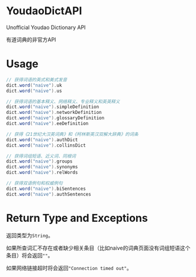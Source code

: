 # YoudaoDictAPI
Unofficial Youdao Dictionary API

有道词典的非官方API

# Usage

```scala
// 获得词语的英式和美式发音
dict.word("naive").uk
dict.word("naive").us

// 获得词语的基本释义、网络释义、专业释义和英英释义
dict.word("naive").simpleDefinition
dict.word("naive").networkDefinition
dict.word("naive").glossaryDefinition
dict.word("naive").eeDefinition

// 获得《21世纪大汉英词典》和《柯林斯英汉双解大辞典》的词条
dict.word("naive").authDict
dict.word("naive").collinsDict

// 获得词组短语、近义词、同根词
dict.word("naive").groups
dict.word("naive").synonyms
dict.word("naive").relWords

// 获得双语例句和权威例句
dict.word("naive").biSentences
dict.word("naive").authSentences
```

# Return Type and Exceptions

返回类型为`String`。

如果所查词汇不存在或者缺少相关条目（比如naive的词典页面没有词组短语这个条目）将会返回`""`。

如果网络链接超时将会返回`"Connection timed out"`。


